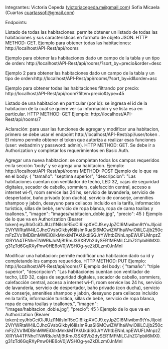 Integrantes: Victoria Cepeda (victoriacepeda.m@gmail.com)
             Sofia Micaela (Cuartas cuartassofi@gmail.com)

Endpoints:

Listado de todas las habitaciones: permite obtener un listado de todas las habitaciones y sus características en formato de objeto JSON. HTTP METHOD: GET. Ejemplo para obtener todas las habitaciones: http://localhost/API-Rest/api/rooms

Ejemplo para obtener las habitaciones dado un campo de la tabla y un tipo de orden: http://localhost/API-Rest/api/rooms/?sort_by=precio&order=desc

Ejemplo 2 para obtener las habitaciones dado un campo de la tabla y un tipo de orden:http://localhost/API-Rest/api/rooms/?sort_by=id&order=asc

Ejemplo para obtener todas las habitaciones filtrando por precio: http://localhost/API-Rest/api/room?filter=precio&type=45

Listado de una habitacion en particular (por id): se ingresa el id de la habitacion de la cual se quiere ver su información y se lista esa en particular. HTTP METHOD: GET Ejemplo: http://localhost/API-Rest/api/rooms/7

Aclaración: para usar las funciones de agregar y modificar una habitacion, primero se debe usar el endpoint http://localhost/API-Rest/api/user/token . El mismo permite obtener el token que autoriza a realizar esas funciones (user: webadmin y password: admin). HTTP METHOD: GET. Se debe ir a Authorization y completar los requerimientos en Basic Auth.

Agregar una nueva habitacion: se completan todos los campos requeridos en la sección 'body' y se agrega una habitacion. Ejemplo: http://localhost/API-Rest/api/rooms METHOD: POST
 Ejemplo de lo que va en el body:
{ 
  "tamaño": "septima superior",
  "descripcion": "Las habitaciones cuentan con ventilador de techo, LED 32, cajas de seguridad digitales, secador de cabello, sommiers, calefacción central, acceso a internet wi-fi, room service las 24 hs, servicio de lavandería, servicio de despertador, baño privado (con ducha), servicio de conserje, amenities shampoo y jabón, desayuno para celiacos incluido en la tarifa, información turística, sillas de bebé, servicio de ropa blanca, ropa de cama toallas y toallones.",
  "imagen": "images/habitacion_doble.jpg", 
  "precio": 45
}
Ejemplo de lo que va en Authorization (Bearer token):eyJhbGciOiJIUzI1NiIsInR5cCI6IkpXVCJ9.eyJpZCI6Miwibm9tYnJlIjoid2ViYWRtaW4iLCJhcGVsbGlkbyI6IiIsImRuaSI6MCwiZW1haWwiOiIiLCJjb250cmFzZVx1MDBmMWEiOiIkMnkkMTAkUkdiSGJrYWhtbENnLnpEWUFLMnpzZXlRYlA4TFNheTNWRkJoMjBtRmJ3SXBVb2dySER1MFMiLCJhZG1pbiI6MX0.g31zTd6GqRXyPnw0HE6oV0jWSHOg-yeZkDLzm0JnMnI

Modificar una habitacion: permite modificar una habitacion dado su id y completando los campos requeridos. HTTP METHOD: PUT Ejemplo: http://localhost/API-Rest/api/rooms/7 
Ejemplo del body:
{ 
  "tamaño": "triple superior",
  "descripcion": "Las habitaciones cuentan con ventilador de techo, LED 32, cajas de seguridad digitales, secador de cabello, sommiers, calefacción central, acceso a internet wi-fi, room service las 24 hs, servicio de lavandería, servicio de despertador, baño privado (con ducha), servicio de conserje, amenities shampoo y jabón, desayuno para celiacos incluido en la tarifa, información turística, sillas de bebé, servicio de ropa blanca, ropa de cama toallas y toallones.",
  "imagen": "images/habitacion_doble.jpg", 
  "precio": 45
}
Ejemplo de lo que va en Authorization (Bearer token):eyJhbGciOiJIUzI1NiIsInR5cCI6IkpXVCJ9.eyJpZCI6Miwibm9tYnJlIjoid2ViYWRtaW4iLCJhcGVsbGlkbyI6IiIsImRuaSI6MCwiZW1haWwiOiIiLCJjb250cmFzZVx1MDBmMWEiOiIkMnkkMTAkUkdiSGJrYWhtbENnLnpEWUFLMnpzZXlRYlA4TFNheTNWRkJoMjBtRmJ3SXBVb2dySER1MFMiLCJhZG1pbiI6MX0.g31zTd6GqRXyPnw0HE6oV0jWSHOg-yeZkDLzm0JnMnI


